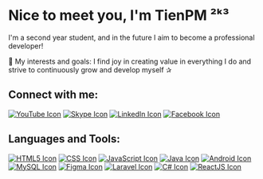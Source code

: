 # Nice to meet you, I'm TienPM ²ᵏ³
I'm a second year student, and in the future I aim to become a professional developer!

🍏 My interests and goals: I find joy in creating value in everything I do and strive to continuously grow and develop myself ✰

## Connect with me:
[![YouTube Icon](https://img.icons8.com/?size=1x&id=19318&format=png)](https://youtube.com/@TienTran-if2td)
[![Skype Icon](https://img.icons8.com/?size=1x&id=63204&format=png)](https://join.skype.com/invite/xSd1vPCku10P)
[![LinkedIn Icon](https://img.icons8.com/?size=1x&id=xuvGCOXi8Wyg&format=png)](https://www.linkedin.com/in/a-ti%E1%BA%BFn-17958a264)
[![Facebook Icon](https://img.icons8.com/?size=1x&id=uLWV5A9vXIPu&format=png)](https://www.facebook.com/tien.a.API02/)

## Languages and Tools:
[![HTML5 Icon](https://cdn.icon-icons.com/icons2/2107/PNG/64/file_type_html_icon_130541.png)](https://en.wikipedia.org/wiki/HTML5)
[![CSS Icon](https://cdn.icon-icons.com/icons2/2107/PNG/64/file_type_css_icon_130661.png)](https://en.wikipedia.org/wiki/CSS)
[![JavaScript Icon](https://cdn.icon-icons.com/icons2/2107/PNG/64/file_type_js_official_icon_130509.png)](https://en.wikipedia.org/wiki/JavaScript)
[![Java Icon](https://cdn.icon-icons.com/icons2/2415/PNG/64/java_original_logo_icon_146458.png)](https://en.wikipedia.org/wiki/Java_(programming_language))
[![Android Icon](https://img.icons8.com/?size=1x&id=17836&format=png)](https://en.wikipedia.org/wiki/Android_(operating_system))
[![MySQL Icon](https://cdn.icon-icons.com/icons2/1381/PNG/64/mysqlworkbench_93532.png)](https://en.wikipedia.org/wiki/MySQL)
[![Figma Icon](https://img.icons8.com/?size=1x&id=zfHRZ6i1Wg0U&format=png)](https://www.figma.com/)
[![Laravel Icon](https://t3.ftcdn.net/jpg/05/83/61/64/240_F_583616421_I2gICTJCaqquYwXvNJPWIvcxyJcIqT3J.jpg)](https://laravel.com/)
[![C# Icon](https://img.icons8.com/color/64/000000/c-sharp-logo-2--v1.png)](https://en.wikipedia.org/wiki/C_Sharp_(programming_language))
[![ReactJS Icon](https://img.icons8.com/color/64/000000/react-native.png)](https://reactjs.org/)

